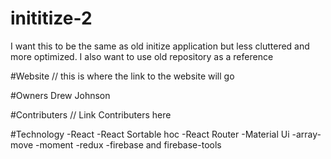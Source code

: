 # inititize-2
I want this to be the same as old initize application but less cluttered and more optimized. I also want to use old repository as a reference

#Website
// this is where the link to the website will go

#Owners
Drew Johnson

#Contributers
 // Link Contributers here

#Technology
-React
-React Sortable hoc
-React Router
-Material Ui
-array-move
-moment
-redux
-firebase and firebase-tools
